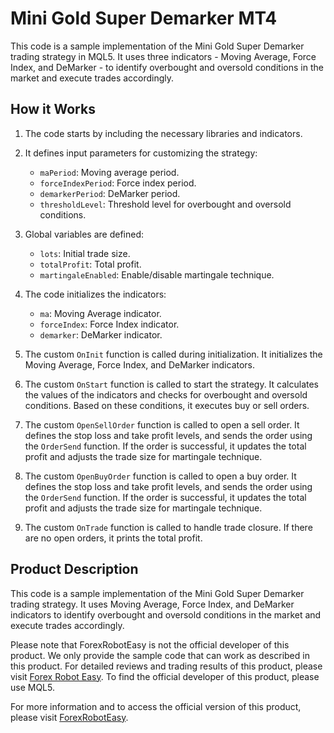 # Mini Gold Super Demarker MT4

This code is a sample implementation of the Mini Gold Super Demarker trading strategy in MQL5. It uses three indicators - Moving Average, Force Index, and DeMarker - to identify overbought and oversold conditions in the market and execute trades accordingly.

## How it Works

1. The code starts by including the necessary libraries and indicators.

2. It defines input parameters for customizing the strategy:
   - `maPeriod`: Moving average period.
   - `forceIndexPeriod`: Force index period.
   - `demarkerPeriod`: DeMarker period.
   - `thresholdLevel`: Threshold level for overbought and oversold conditions.

3. Global variables are defined:
   - `lots`: Initial trade size.
   - `totalProfit`: Total profit.
   - `martingaleEnabled`: Enable/disable martingale technique.

4. The code initializes the indicators:
   - `ma`: Moving Average indicator.
   - `forceIndex`: Force Index indicator.
   - `demarker`: DeMarker indicator.

5. The custom `OnInit` function is called during initialization. It initializes the Moving Average, Force Index, and DeMarker indicators.

6. The custom `OnStart` function is called to start the strategy. It calculates the values of the indicators and checks for overbought and oversold conditions. Based on these conditions, it executes buy or sell orders.

7. The custom `OpenSellOrder` function is called to open a sell order. It defines the stop loss and take profit levels, and sends the order using the `OrderSend` function. If the order is successful, it updates the total profit and adjusts the trade size for martingale technique.

8. The custom `OpenBuyOrder` function is called to open a buy order. It defines the stop loss and take profit levels, and sends the order using the `OrderSend` function. If the order is successful, it updates the total profit and adjusts the trade size for martingale technique.

9. The custom `OnTrade` function is called to handle trade closure. If there are no open orders, it prints the total profit.

## Product Description

This code is a sample implementation of the Mini Gold Super Demarker trading strategy. It uses Moving Average, Force Index, and DeMarker indicators to identify overbought and oversold conditions in the market and execute trades accordingly.

Please note that ForexRobotEasy is not the official developer of this product. We only provide the sample code that can work as described in this product. For detailed reviews and trading results of this product, please visit [Forex Robot Easy](https://forexroboteasy.com/forex-robot-review/mini-gold-super-demarker-mt4-risky-forex-strategy-review/). To find the official developer of this product, please use MQL5.

For more information and to access the official version of this product, please visit [ForexRobotEasy](https://forexroboteasy.com/).
